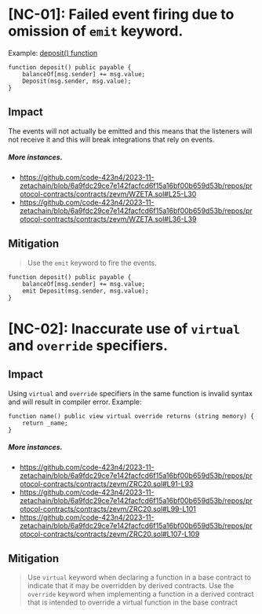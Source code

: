 # [NC-01]: Failed event firing due to omission of `emit` keyword. 

Example: [deposit() function](https://github.com/code-423n4/2023-11-zetachain/blob/6a9fdc29ce7e142facfcd6f15a16bf00b659d53b/repos/protocol-contracts/contracts/zevm/WZETA.sol#L20-L23)
```Solidity
function deposit() public payable {
    balanceOf[msg.sender] += msg.value;
    Deposit(msg.sender, msg.value);
}
```

## Impact
The events will not actually be emitted and this means that the listeners will not receive it and this will break integrations that rely on events.

##### More instances.
- <https://github.com/code-423n4/2023-11-zetachain/blob/6a9fdc29ce7e142facfcd6f15a16bf00b659d53b/repos/protocol-contracts/contracts/zevm/WZETA.sol#L25-L30>
- <https://github.com/code-423n4/2023-11-zetachain/blob/6a9fdc29ce7e142facfcd6f15a16bf00b659d53b/repos/protocol-contracts/contracts/zevm/WZETA.sol#L36-L39>

## Mitigation
> Use the `emit` keyword to fire the events. 

```Solidity
function deposit() public payable {
    balanceOf[msg.sender] += msg.value;
    emit Deposit(msg.sender, msg.value);
}
```

# [NC-02]: Inaccurate use of `virtual` and `override` specifiers. 
## Impact
Using `virtual` and `override` specifiers   in the same function  is invalid syntax and will result in compiler error. 
Example:
```Solidity
function name() public view virtual override returns (string memory) {
    return _name;
}
```

##### More instances.
- <https://github.com/code-423n4/2023-11-zetachain/blob/6a9fdc29ce7e142facfcd6f15a16bf00b659d53b/repos/protocol-contracts/contracts/zevm/ZRC20.sol#L91-L93>
- <https://github.com/code-423n4/2023-11-zetachain/blob/6a9fdc29ce7e142facfcd6f15a16bf00b659d53b/repos/protocol-contracts/contracts/zevm/ZRC20.sol#L99-L101>
- <https://github.com/code-423n4/2023-11-zetachain/blob/6a9fdc29ce7e142facfcd6f15a16bf00b659d53b/repos/protocol-contracts/contracts/zevm/ZRC20.sol#L107-L109>

## Mitigation
> Use `virtual` keyword when declaring a function in a base contract to indicate that it may be overridden by derived contracts.
>Use the `override` keyword when implementing a function in a derived contract that is intended to override a virtual function in the base contract

